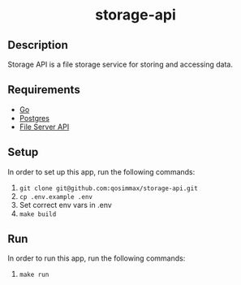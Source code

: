 <div align="center">
    <h1>storage-api</h1>
</div>

## Description

Storage API is a file storage service for storing and accessing data.

## Requirements

* [Go](https://golang.org) 
* [Postgres](https://www.postgresql.org/)
* [File Server API](https://github.com/qosimmax/file-server-api)

## Setup

In order to set up this app, run the following commands:

1. `git clone git@github.com:qosimmax/storage-api.git`
2. `cp .env.example .env`
3. Set correct env vars in .env
4. `make build`

## Run

In order to run this app, run the following commands:

1. `make run`

